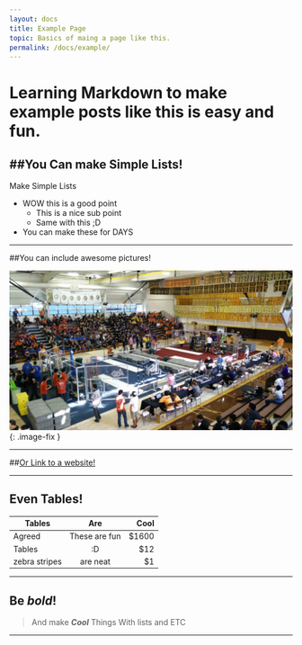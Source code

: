 ```yaml
---
layout: docs
title: Example Page
topic: Basics of maing a page like this.
permalink: /docs/example/
---
```


# Learning Markdown to make example posts like this is easy and fun.

##You Can make Simple Lists!
---

Make Simple Lists

- WOW this is a good point
    - This is a nice sub point
    - Same with this ;D
- You can make these for DAYS

---

##You can include awesome pictures!

![Battle At the Border](/docs/resources/img/example.jpg){: .image-fix }


---

##[Or Link to a website!](https://sdarobotics.org)

---

## Even Tables!

| Tables        | Are           | Cool  |
| ------------- |:-------------:| -----:|
| Agreed        | These are fun | $1600 |
| Tables        | :D            |   $12 |
| zebra stripes | are neat      |    $1 |

---

## Be *bold*!

> And make **_Cool_** Things With lists and ETC

---

